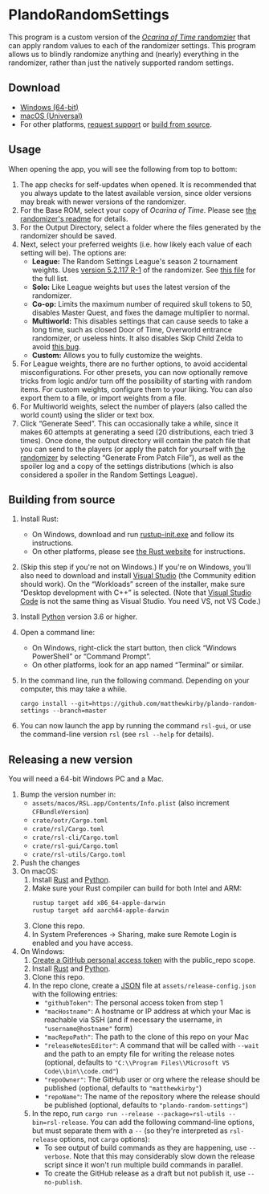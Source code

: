 # PlandoRandomSettings

This program is a custom version of the [*Ocarina of Time* randomzier](https://ootrandomizer.com/) that can apply random values to each of the randomizer settings.
This program allows us to blindly randomize anything and (nearly) everything in the randomizer, rather than just the natively supported random settings.

## Download

* [Windows (64-bit)](https://github.com/matthewkirby/plando-random-settings/releases/latest/download/rsl-win64.exe)
* [macOS (Universal)](https://github.com/matthewkirby/plando-random-settings/releases/latest/download/rsl-mac.dmg)
* For other platforms, [request support](https://github.com/matthewkirby/plando-random-settings/issues/new) or [build from source](#building-from-source).

## Usage

When opening the app, you will see the following from top to bottom:

1. The app checks for self-updates when opened. It is recommended that you always update to the latest available version, since older versions may break with newer versions of the randomizer.
2. For the Base ROM, select your copy of *Ocarina of Time*. Please see [the randomizer's readme](https://github.com/TestRunnerSRL/OoT-Randomizer#installation) for details.
3. For the Output Directory, select a folder where the files generated by the randomizer should be saved.
4. Next, select your preferred weights (i.e. how likely each value of each setting will be). The options are:
    * **League:** The Random Settings League's season 2 tournament weights. Uses [version 5.2.117 R-1](https://github.com/Roman971/OoT-Randomizer/tree/b670183e9aff520c20ac2ee65aa55e3740c5f4b4) of the randomizer. See [this file](https://github.com/matthewkirby/plando-random-settings/blob/master/assets/weights/rsl.json) for the full list.
    * **Solo:** Like League weights but uses the latest version of the randomizer.
    * **Co-op:** Limits the maximum number of required skull tokens to 50, disables Master Quest, and fixes the damage multiplier to normal.
    * **Multiworld:** This disables settings that can cause seeds to take a long time, such as closed Door of Time, Overworld entrance randomizer, or useless hints. It also disables Skip Child Zelda to avoid [this bug](https://github.com/TestRunnerSRL/OoT-Randomizer/issues/1210).
    * **Custom:** Allows you to fully customize the weights.
5. For League weights, there are no further options, to avoid accidental misconfigurations. For other presets, you can now optionally remove tricks from logic and/or turn off the possibility of starting with random items. For custom weights, configure them to your liking. You can also export them to a file, or import weights from a file.
6. For Multiworld weights, select the number of players (also called the world count) using the slider or text box.
7. Click “Generate Seed”. This can occasionally take a while, since it makes 60 attempts at generating a seed (20 distributions, each tried 3 times). Once done, the output directory will contain the patch file that you can send to the players (or apply the patch for yourself with [the randomizer](https://ootrandomizer.com/generator) by selecting “Generate From Patch File”), as well as the spoiler log and a copy of the settings distributions (which is also considered a spoiler in the Random Settings League).

## Building from source

1. Install Rust:
    * On Windows, download and run [rustup-init.exe](https://win.rustup.rs/) and follow its instructions.
    * On other platforms, please see [the Rust website](https://www.rust-lang.org/learn/get-started) for instructions.
2. (Skip this step if you're not on Windows.) If you're on Windows, you'll also need to download and install [Visual Studio](https://visualstudio.microsoft.com/vs/) (the Community edition should work). On the “Workloads” screen of the installer, make sure “Desktop development with C++” is selected. (Note that [Visual Studio Code](https://code.visualstudio.com/) is not the same thing as Visual Studio. You need VS, not VS Code.)
3. Install [Python](https://python.org/) version 3.6 or higher.
4. Open a command line:
    * On Windows, right-click the start button, then click “Windows PowerShell” or “Command Prompt”.
    * On other platforms, look for an app named “Terminal” or similar.
5. In the command line, run the following command. Depending on your computer, this may take a while.

    ```
    cargo install --git=https://github.com/matthewkirby/plando-random-settings --branch=master
    ```
6. You can now launch the app by running the command `rsl-gui`, or use the command-line version `rsl` (see `rsl --help` for details).

## Releasing a new version

You will need a 64-bit Windows PC and a Mac.

1. Bump the version number in:
    * `assets/macos/RSL.app/Contents/Info.plist` (also increment `CFBundleVersion`)
    * `crate/ootr/Cargo.toml`
    * `crate/rsl/Cargo.toml`
    * `crate/rsl-cli/Cargo.toml`
    * `crate/rsl-gui/Cargo.toml`
    * `crate/rsl-utils/Cargo.toml`
2. Push the changes
3. On macOS:
    1. Install [Rust](https://rust-lang.org/) and [Python](https://python.org/).
    2. Make sure your Rust compiler can build for both Intel and ARM:
        ```sh
        rustup target add x86_64-apple-darwin
        rustup target add aarch64-apple-darwin
        ```
    3. Clone this repo.
    4. In System Preferences → Sharing, make sure Remote Login is enabled and you have access.
4. On Windows:
    1. [Create a GitHub personal access token](https://github.com/settings/tokens/new) with the public_repo scope.
    1. Install [Rust](https://rust-lang.org/) and [Python](https://python.org/).
    2. Clone this repo.
    3. In the repo clone, create a [JSON](https://json.org/) file at `assets/release-config.json` with the following entries:
        * `"githubToken"`: The personal access token from step 1
        * `"macHostname"`: A hostname or IP address at which your Mac is reachable via SSH (and if necessary the username, in `"username@hostname"` form)
        * `"macRepoPath"`: The path to the clone of this repo on your Mac
        * `"releaseNotesEditor"`: A command that will be called with `--wait` and the path to an empty file for writing the release notes (optional, defaults to `"C:\\Program Files\\Microsoft VS Code\\bin\\code.cmd"`)
        * `"repoOwner"`: The GitHub user or org where the release should be published (optional, defaults to `"matthewkirby"`)
        * `"repoName"`: The name of the repository where the release should be published (optional, defaults to `"plando-random-settings"`)
    4. In the repo, run `cargo run --release --package=rsl-utils --bin=rsl-release`. You can add the following command-line options, but must separate them with a `--` (so they're interpreted as `rsl-release` options, not `cargo` options):
        * To see output of build commands as they are happening, use `--verbose`. Note that this may considerably slow down the release script since it won't run multiple build commands in parallel.
        * To create the GitHub release as a draft but not publish it, use `--no-publish`.
